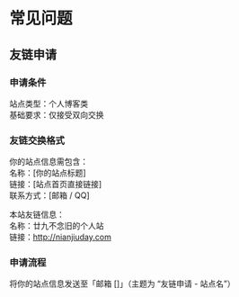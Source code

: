 # 常见问题
## 友链申请
### 申请条件
站点类型：个人博客类<br>
基础要求：仅接受双向交换
### 友链交换格式
你的站点信息需包含：<br>
名称：[你的站点标题]<br>
链接：[站点首页直接链接]<br>
联系方式：[邮箱 / QQ]<br>

本站友链信息：<br>
名称：廿九不念旧的个人站<br>
链接：http://nianjiuday.com
### 申请流程
将你的站点信息发送至「邮箱 []」（主题为 “友链申请 - 站点名”）